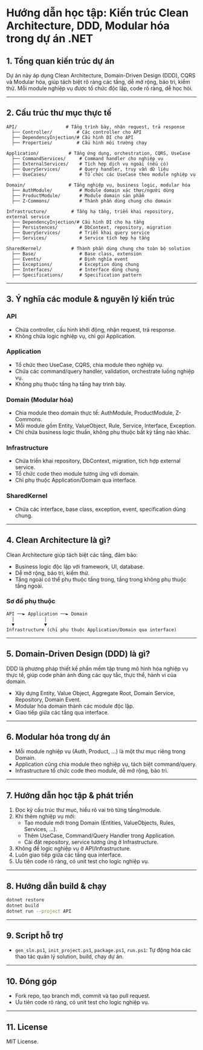 # Hướng dẫn học tập: Kiến trúc Clean Architecture, DDD, Modular hóa trong dự án .NET

## 1. Tổng quan kiến trúc dự án

Dự án này áp dụng Clean Architecture, Domain-Driven Design (DDD), CQRS và Modular hóa, giúp tách biệt rõ ràng các tầng, dễ mở rộng, bảo trì, kiểm thử. Mỗi module nghiệp vụ được tổ chức độc lập, code rõ ràng, dễ học hỏi.

---

## 2. Cấu trúc thư mục thực tế

```
API/                  # Tầng trình bày, nhận request, trả response
  ├── Controller/         # Các controller cho API
  ├── DependencyInjection/# Cấu hình DI cho API
  ├── Properties/         # Cấu hình môi trường chạy

Application/           # Tầng ứng dụng, orchestration, CQRS, UseCase
  ├── CommandServices/     # Command handler cho nghiệp vụ
  ├── ExternalServices/    # Tích hợp dịch vụ ngoài (nếu có)
  ├── QueryServices/       # Query handler, truy vấn dữ liệu
  ├── UseCases/            # Tổ chức các UseCase theo module nghiệp vụ

Domain/                # Tầng nghiệp vụ, business logic, modular hóa
  ├── AuthModule/          # Module domain xác thực/người dùng
  ├── ProductModule/       # Module domain sản phẩm
  ├── Z-Commons/           # Thành phần dùng chung cho domain

Infrastructure/         # Tầng hạ tầng, triển khai repository, external service
  ├── DependencyInjection/# Cấu hình DI cho hạ tầng
  ├── Persistences/        # DbContext, repository, migration
  ├── QueryServices/       # Triển khai query service
  ├── Services/            # Service tích hợp hạ tầng

SharedKernel/           # Thành phần dùng chung cho toàn bộ solution
  ├── Base/                # Base class, extension
  ├── Events/              # Định nghĩa event
  ├── Exceptions/          # Exception dùng chung
  ├── Interfaces/          # Interface dùng chung
  ├── Specifications/      # Specification pattern
```

---

## 3. Ý nghĩa các module & nguyên lý kiến trúc

### API
- Chứa controller, cấu hình khởi động, nhận request, trả response.
- Không chứa logic nghiệp vụ, chỉ gọi Application.

### Application
- Tổ chức theo UseCase, CQRS, chia module theo nghiệp vụ.
- Chứa các command/query handler, validation, orchestrate luồng nghiệp vụ.
- Không phụ thuộc tầng hạ tầng hay trình bày.

### Domain (Modular hóa)
- Chia module theo domain thực tế: AuthModule, ProductModule, Z-Commons.
- Mỗi module gồm Entity, ValueObject, Rule, Service, Interface, Exception.
- Chỉ chứa business logic thuần, không phụ thuộc bất kỳ tầng nào khác.

### Infrastructure
- Chứa triển khai repository, DbContext, migration, tích hợp external service.
- Tổ chức code theo module tương ứng với domain.
- Chỉ phụ thuộc Application/Domain qua interface.

### SharedKernel
- Chứa các interface, base class, exception, event, specification dùng chung.

---

## 4. Clean Architecture là gì?

Clean Architecture giúp tách biệt các tầng, đảm bảo:
- Business logic độc lập với framework, UI, database.
- Dễ mở rộng, bảo trì, kiểm thử.
- Tầng ngoài có thể phụ thuộc tầng trong, tầng trong không phụ thuộc tầng ngoài.

### Sơ đồ phụ thuộc

```
API ──► Application ──► Domain
  │           │
  ▼           ▼
Infrastructure (chỉ phụ thuộc Application/Domain qua interface)
```

---

## 5. Domain-Driven Design (DDD) là gì?

DDD là phương pháp thiết kế phần mềm tập trung mô hình hóa nghiệp vụ thực tế, giúp code phản ánh đúng các quy tắc, thực thể, hành vi của domain.

- Xây dựng Entity, Value Object, Aggregate Root, Domain Service, Repository, Domain Event.
- Modular hóa domain thành các module độc lập.
- Giao tiếp giữa các tầng qua interface.

---

## 6. Modular hóa trong dự án

- Mỗi module nghiệp vụ (Auth, Product, ...) là một thư mục riêng trong Domain.
- Application cũng chia module theo nghiệp vụ, tách biệt command/query.
- Infrastructure tổ chức code theo module, dễ mở rộng, bảo trì.

---

## 7. Hướng dẫn học tập & phát triển

1. Đọc kỹ cấu trúc thư mục, hiểu rõ vai trò từng tầng/module.
2. Khi thêm nghiệp vụ mới:
   - Tạo module mới trong Domain (Entities, ValueObjects, Rules, Services, ...).
   - Thêm UseCase, Command/Query Handler trong Application.
   - Cài đặt repository, service tương ứng ở Infrastructure.
3. Không để logic nghiệp vụ ở API/Infrastructure.
4. Luôn giao tiếp giữa các tầng qua interface.
5. Ưu tiên code rõ ràng, có unit test cho logic nghiệp vụ.

---

## 8. Hướng dẫn build & chạy

```bash
dotnet restore
dotnet build
dotnet run --project API
```

---

## 9. Script hỗ trợ

- `gen_sln.ps1`, `init_project.ps1`, `package.ps1`, `run.ps1`: Tự động hóa các thao tác quản lý solution, build, chạy dự án.

---

## 10. Đóng góp

- Fork repo, tạo branch mới, commit và tạo pull request.
- Ưu tiên code rõ ràng, có unit test cho logic nghiệp vụ.

---

## 11. License

MIT License.
